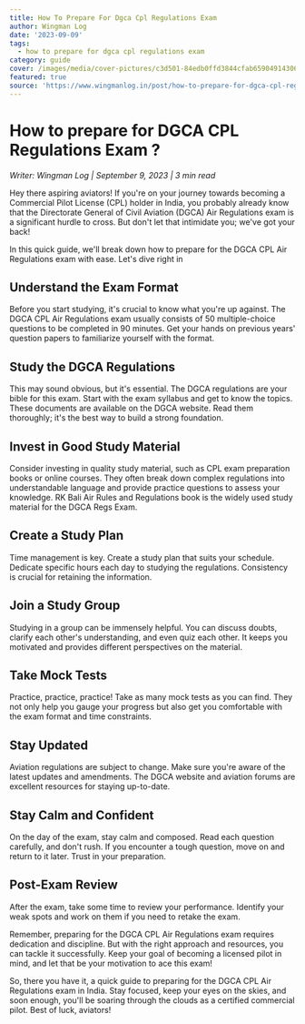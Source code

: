 ```yaml
---
title: How To Prepare For Dgca Cpl Regulations Exam
author: Wingman Log
date: '2023-09-09'
tags:
  - how to prepare for dgca cpl regulations exam
category: guide
cover: /images/media/cover-pictures/c3d501-84edb0ffd3844cfab65904914306edf3-mv2-5ad2617b.png
featured: true
source: 'https://www.wingmanlog.in/post/how-to-prepare-for-dgca-cpl-regulations-exam'
---
```


# How to prepare for DGCA CPL Regulations Exam ?

*Writer: Wingman Log | September 9, 2023 | 3 min read*

Hey there aspiring aviators! If you're on your journey towards becoming a Commercial Pilot License (CPL) holder in India, you probably already know that the Directorate General of Civil Aviation (DGCA) Air Regulations exam is a significant hurdle to cross. But don't let that intimidate you; we've got your back!

In this quick guide, we'll break down how to prepare for the DGCA CPL Air Regulations exam with ease. Let's dive right in

## Understand the Exam Format

Before you start studying, it's crucial to know what you're up against. The DGCA CPL Air Regulations exam usually consists of 50 multiple-choice questions to be completed in 90 minutes. Get your hands on previous years' question papers to familiarize yourself with the format.

## Study the DGCA Regulations

This may sound obvious, but it's essential. The DGCA regulations are your bible for this exam. Start with the exam syllabus and get to know the topics. These documents are available on the DGCA website. Read them thoroughly; it's the best way to build a strong foundation.

## Invest in Good Study Material

Consider investing in quality study material, such as CPL exam preparation books or online courses. They often break down complex regulations into understandable language and provide practice questions to assess your knowledge. RK Bali Air Rules and Regulations book is the widely used study material for the DGCA Regs Exam.  

## Create a Study Plan

Time management is key. Create a study plan that suits your schedule. Dedicate specific hours each day to studying the regulations. Consistency is crucial for retaining the information.

## Join a Study Group

Studying in a group can be immensely helpful. You can discuss doubts, clarify each other's understanding, and even quiz each other. It keeps you motivated and provides different perspectives on the material.

## Take Mock Tests

Practice, practice, practice! Take as many mock tests as you can find. They not only help you gauge your progress but also get you comfortable with the exam format and time constraints.

## Stay Updated

Aviation regulations are subject to change. Make sure you're aware of the latest updates and amendments. The DGCA website and aviation forums are excellent resources for staying up-to-date.

## Stay Calm and Confident

On the day of the exam, stay calm and composed. Read each question carefully, and don't rush. If you encounter a tough question, move on and return to it later. Trust in your preparation.

## Post-Exam Review

After the exam, take some time to review your performance. Identify your weak spots and work on them if you need to retake the exam.

Remember, preparing for the DGCA CPL Air Regulations exam requires dedication and discipline. But with the right approach and resources, you can tackle it successfully. Keep your goal of becoming a licensed pilot in mind, and let that be your motivation to ace this exam!

So, there you have it, a quick guide to preparing for the DGCA CPL Air Regulations exam in India. Stay focused, keep your eyes on the skies, and soon enough, you'll be soaring through the clouds as a certified commercial pilot. Best of luck, aviators!
